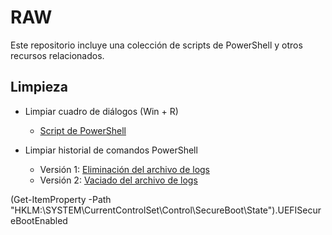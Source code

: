 # RAW

Este repositorio incluye una colección de scripts de PowerShell y otros recursos relacionados.

## Limpieza

- Limpiar cuadro de diálogos (Win + R)
  - [Script de PowerShell](/scripts/Limpieza/CuadroDialogos.ps1)

- Limpiar historial de comandos PowerShell
  - Versión 1: [Eliminación del archivo de logs](/scripts/Limpieza/LimpiarPowerShellHistorialComandos.ps1)
  - Versión 2: [Vaciado del archivo de logs](/scripts/Limpieza/LimpiarPowershellConVaciado.ps1)


(Get-ItemProperty -Path "HKLM:\SYSTEM\CurrentControlSet\Control\SecureBoot\State").UEFISecureBootEnabled



